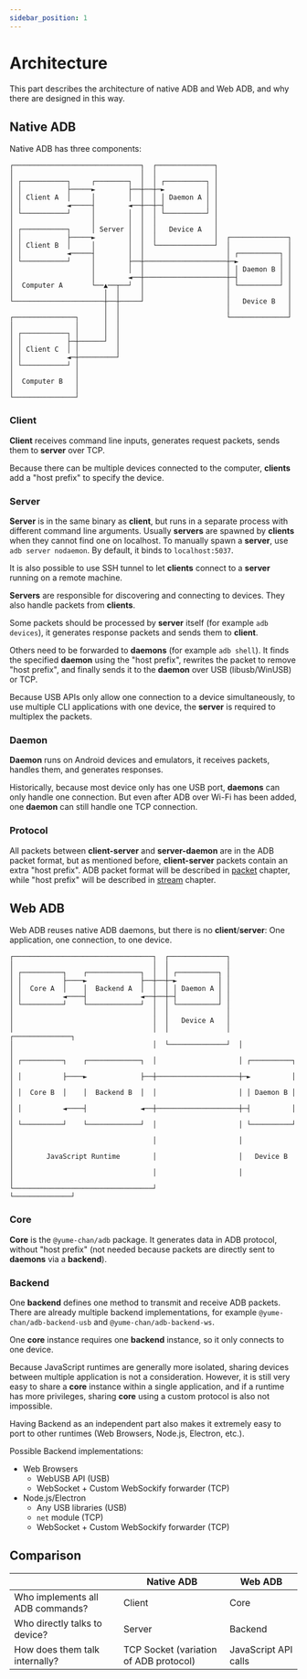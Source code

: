```yaml
---
sidebar_position: 1
---
```


<!--
cspell: ignore libusb
cspell: ignore nodaemon
-->

# Architecture

This part describes the architecture of native ADB and Web ADB, and why there are designed in this way.

## Native ADB

Native ADB has three components:

<div className="flow-chart">

```
┌───────────────────────────────┐  ┌──────────────┐
│                               │  │              │
│ ┌───────────┐     ┌────────┐  │  │ ┌──────────┐ │
│ │           ├─────►        ├──┼──┼─►          │ │
│ │ Client A  │     │        │  │  │ │ Daemon A │ │
│ │           ◄─────┤        ◄──┼──┼─┤          │ │
│ └───────────┘     │        │  │  │ └──────────┘ │
│                   │        │  │  │              │
│ ┌───────────┐     │ Server │  │  │   Device A   │
│ │           ├─────►        │  │  │              │  ┌──────────────┐
│ │ Client B  │     │        │  │  └──────────────┘  │              │
│ │           ◄─────┤        │  │                    │ ┌──────────┐ │
│ └───────────┘     │        ├──┼────────────────────┼─►          │ │
│                   │        │  │                    │ │ Daemon B │ │
│                   │        ◄──┼────────────────────┼─┤          │ │
│  Computer A       └──▲──┬──┘  │                    │ └──────────┘ │
│                      │  │     │                    │              │
└──────────────────────┼──┼─────┘                    │   Device B   │
                       │  │                          │              │
┌───────────────┐      │  │                          └──────────────┘
│               │      │  │
│ ┌───────────┐ │      │  │
│ │           ├─┼──────┘  │
│ │ Client C  │ │         │
│ │           ◄─┼─────────┘
│ └───────────┘ │
│               │
│  Computer B   │
│               │
└───────────────┘
```

</div>

### Client

**Client** receives command line inputs, generates request packets, sends them to **server** over TCP.

Because there can be multiple devices connected to the computer, **clients** add a "host prefix" to specify the device.

### Server

**Server** is in the same binary as **client**, but runs in a separate process with different command line arguments. Usually **servers** are spawned by **clients** when they cannot find one on localhost. To manually spawn a **server**, use `adb server nodaemon`. By default, it binds to `localhost:5037`.

It is also possible to use SSH tunnel to let **clients** connect to a **server** running on a remote machine.

**Servers** are responsible for discovering and connecting to devices. They also handle packets from **clients**.

Some packets should be processed by **server** itself (for example `adb devices`), it generates response packets and sends them to **client**.

Others need to be forwarded to **daemons** (for example `adb shell`). It finds the specified **daemon** using the "host prefix", rewrites the packet to remove "host prefix", and finally sends it to the **daemon** over USB (libusb/WinUSB) or TCP.

Because USB APIs only allow one connection to a device simultaneously, to use multiple CLI applications with one device, the **server** is required to multiplex the packets.

### Daemon

**Daemon** runs on Android devices and emulators, it receives packets, handles them, and generates responses.

Historically, because most device only has one USB port, **daemons** can only handle one connection. But even after ADB over Wi-Fi has been added, one **daemon** can still handle one TCP connection.

### Protocol

All packets between **client-server** and **server-daemon** are in the ADB packet format, but as mentioned before, **client-server** packets contain an extra "host prefix". ADB packet format will be described in [packet](./packet.md) chapter, while "host prefix" will be described in [stream](./stream.md) chapter.

## Web ADB

Web ADB reuses native ADB daemons, but there is no **client**/**server**: One application, one connection, to one device.

<div className="flow-chart">

```
┌──────────────────────────────────┐  ┌──────────────┐
│                                  │  │              │
│ ┌──────────┐    ┌─────────────┐  │  │ ┌──────────┐ │
│ │          ├────►             ├──┼──┼─►          │ │
│ │  Core A  │    │  Backend A  │  │  │ │ Daemon A │ │
│ │          ◄────┤             ◄──┼──┼─┤          │ │
│ └──────────┘    └─────────────┘  │  │ └──────────┘ │
│                                  │  │              │
│                                  │  │   Device A   │
│                                  │  │              │  ┌──────────────┐
│                                  │  └──────────────┘  │              │
│ ┌──────────┐    ┌─────────────┐  │                    │ ┌──────────┐ │
│ │          ├────►             ├──┼────────────────────┼─►          │ │
│ │  Core B  │    │  Backend B  │  │                    │ │ Daemon B │ │
│ │          ◄────┤             ◄──┼────────────────────┼─┤          │ │
│ └──────────┘    └─────────────┘  │                    │ └──────────┘ │
│                                  │                    │              │
│        JavaScript Runtime        │                    │   Device B   │
│                                  │                    │              │
└──────────────────────────────────┘                    └──────────────┘
```

</div>

### Core

**Core** is the `@yume-chan/adb` package. It generates data in ADB protocol, without "host prefix" (not needed because packets are directly sent to **daemons** via a **backend**).

### Backend

One **backend** defines one method to transmit and receive ADB packets. There are already multiple backend implementations, for example `@yume-chan/adb-backend-usb` and `@yume-chan/adb-backend-ws`.

One **core** instance requires one **backend** instance, so it only connects to one device.

Because JavaScript runtimes are generally more isolated, sharing devices between multiple application is not a consideration. However, it is still very easy to share a **core** instance within a single application, and if a runtime has more privileges, sharing **core** using a custom protocol is also not impossible.

Having Backend as an independent part also makes it extremely easy to port to other runtimes (Web Browsers, Node.js, Electron, etc.).

Possible Backend implementations:

* Web Browsers
  * WebUSB API (USB)
  * WebSocket + Custom WebSockify forwarder (TCP)
* Node.js/Electron
  * Any USB libraries (USB)
  * `net` module (TCP)
  * WebSocket + Custom WebSockify forwarder (TCP)

## Comparison

|                                  | Native ADB                             | Web ADB              |
| -------------------------------- | -------------------------------------- | -------------------- |
| Who implements all ADB commands? | Client                                 | Core                 |
| Who directly talks to device?    | Server                                 | Backend              |
| How does them talk internally?   | TCP Socket (variation of ADB protocol) | JavaScript API calls |
